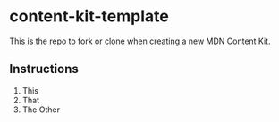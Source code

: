 # content-kit-template
This is the repo to fork or clone when creating a new MDN Content Kit.

## Instructions
1. This
1. That
1. The Other
